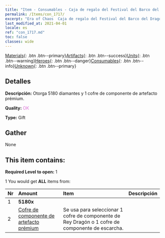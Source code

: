 ```yaml
---
title: "Item - Consumables - Caja de regalo del Festival del Barco del Dragón"
permalink: /Items/con_1717/
excerpt: "Era of Chaos  Caja de regalo del Festival del Barco del Dragón"
last_modified_at: 2021-04-01
locale: es
ref: "con_1717.md"
toc: false
classes: wide
---
```

 [Materials](/es/Items/){: .btn .btn--primary}[Artifacts](/es/Items/Artifacts/){: .btn .btn--success}[Units](/es/Items/Units/){: .btn .btn--warning}[Heroes](/es/Items/Heroes/){: .btn .btn--danger}[Consumables](/es/Items/Consumables/){: .btn .btn--info}[Unknown](/es/Items/Unknown/){: .btn .btn--primary}

## Detalles
 **Descripción:** Otorga 5180 diamantes y 1 cofre de componente de artefacto prémium.

 **Quality:** <span style="color: #DA70D6">OK</span>

 **Type:** Gift

## Gather

  None

## This item contains:

 **Required Level to open:** 1

 1 You would get **ALL** items  from:

  | Nr | Amount |     Item    | Descripción |
  |:---|:-------|:------------|:-----------:|
  | 1 |  **5180x** | <i class="fas fa-gem"/> |  | 
  | 2 | [Cofre de componente de artefacto prémium](/es/Items/con_1721/) | Se usa para seleccionar 1 cofre de componente de Rey Dragón o 1 cofre de componente de escarcha. | 
